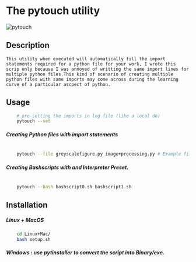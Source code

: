 # The pytouch utility


![pytouch](https://user-images.githubusercontent.com/45916202/85221930-65782500-b3d5-11ea-9c67-5376a5d702d3.gif)


## Description
    This utility when executed will automatically fill the import statements required for a python file for your work, I wrote this scrip only because I was annoyed of writting the same import lines for multiple python files.This kind of scenario of creating multiple python files with same imports may come across during the learning curve of a particular ascpect of python. 

## Usage

```bash
    # pre-setting the imports in log file (like a local db)
    pytouch --set
```
##### Creating Python files with import statements

```bash
    
    pytouch --file greyscalefigure.py image+processing.py # Example files 
```
##### Creating Bashscripts with and Interpreter Preset.

```bash
    
    pytouch --bash bashscript0.sh bashscript1.sh 
```

## Installation 
##### Linux + MacOS

```bash
    cd Linux+Mac/
    bash setup.sh
```

##### Windows : use pytinstaller to convert the script into Binary/exe.

